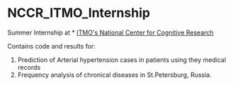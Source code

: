 # NCCR_ITMO_Internship
Summer Internship at * [ITMO's National Center for Cognitive Research](https://en.itmo.ru/en/department/480/National_Center_for_Cognitive_Technologies.htm) 

Contains code and results for: 
1) Prediction of Arterial hypertension cases in patients using they medical records
2) Frequency analysis of chronical diseases in St.Petersburg, Russia.  
